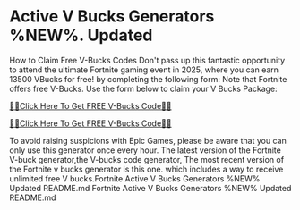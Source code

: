 # Active V Bucks Generators %NEW%. Updated

How to Claim Free V-Bucks Codes Don't pass up this fantastic opportunity to attend the ultimate Fortnite gaming event in 2025, where you can earn 13500 VBucks for free! by completing the following form:
Note that Fortnite offers free V-Bucks. Use the form below to claim your V Bucks Package: 

[🎁🎁Click Here To Get FREE V-Bucks Code🎁🎁](https://my.wexsi.shop/xyz/)

[🎁🎁Click Here To Get FREE V-Bucks Code🎁🎁](https://my.wexsi.shop/xyz/)

To avoid raising suspicions with Epic Games, please be aware that you can only use this generator once every hour. The latest version of the Fortnite V-buck generator,the V-bucks code generator, The most recent version of the Fortnite v bucks generator is this one. which includes a way to receive unlimited free V bucks.Fortnite Active V Bucks Generators %NEW% Updated README.md Fortnite Active V Bucks Generators %NEW% Updated README.md 
